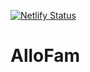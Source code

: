 [![Netlify Status](https://api.netlify.com/api/v1/badges/b33dbc4a-4076-45e2-b625-da7eb24beaa5/deploy-status)](https://app.netlify.com/sites/profound-melomakarona-0b5aac/deploys)

# AlloFam
